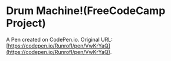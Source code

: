 # Drum Machine!(FreeCodeCamp Project)

A Pen created on CodePen.io. Original URL: [https://codepen.io/Runrofl/pen/VwKrYaQ](https://codepen.io/Runrofl/pen/VwKrYaQ).


